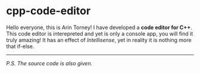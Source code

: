 # cpp-code-editor
Hello everyone, this is Arin Torney! I have developed a **code editor for C++**. This code editor is interepreted and yet is only a console app, you will find it truly amazing! It has an effect of _Intellisense_, yet in reality it is nothing more that if-else.
___
*P.S. The source code is also given.*
